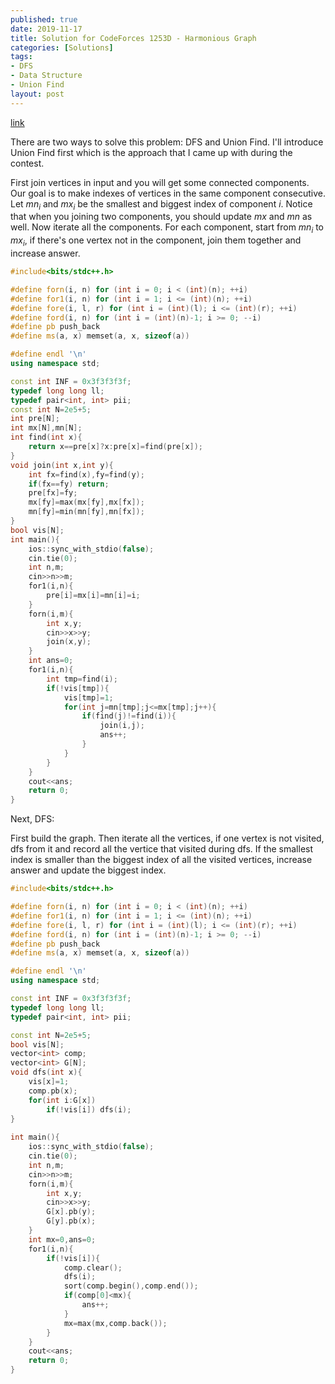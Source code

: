 ```yaml
---
published: true
date: 2019-11-17
title: Solution for CodeForces 1253D - Harmonious Graph
categories: [Solutions]
tags: 
- DFS
- Data Structure
- Union Find
layout: post
---
```

<!--more-->
[link](https://codeforces.com/contest/1253/problem/D)

There are two ways to solve this problem: DFS and Union Find. I'll introduce Union Find first which is the approach that I came up with during the contest.

First join vertices in input and you will get some connected components. Our goal is to make indexes of vertices in the same component consecutive. Let $mn_i$ and $mx_i$ be the smallest and biggest index of component $i$. Notice that when you joining two components, you should update $mx$ and $mn$ as well. Now iterate all the components. For each component, start from $mn_i$ to $mx_i$, if there's one vertex not in the component, join them together and increase answer.

```cpp
#include<bits/stdc++.h>

#define forn(i, n) for (int i = 0; i < (int)(n); ++i)
#define for1(i, n) for (int i = 1; i <= (int)(n); ++i)
#define fore(i, l, r) for (int i = (int)(l); i <= (int)(r); ++i)
#define ford(i, n) for (int i = (int)(n)-1; i >= 0; --i)
#define pb push_back
#define ms(a, x) memset(a, x, sizeof(a))

#define endl '\n'
using namespace std;

const int INF = 0x3f3f3f3f;
typedef long long ll;
typedef pair<int, int> pii;
const int N=2e5+5;
int pre[N];
int mx[N],mn[N];
int find(int x){
	return x==pre[x]?x:pre[x]=find(pre[x]);
}
void join(int x,int y){
	int fx=find(x),fy=find(y);
	if(fx==fy) return;
	pre[fx]=fy;
	mx[fy]=max(mx[fy],mx[fx]);
	mn[fy]=min(mn[fy],mn[fx]);
}
bool vis[N];
int main(){
    ios::sync_with_stdio(false);
    cin.tie(0);
	int n,m;
	cin>>n>>m;
	for1(i,n){
		pre[i]=mx[i]=mn[i]=i;
	}
	forn(i,m){
		int x,y;
		cin>>x>>y;
		join(x,y);
	}
	int ans=0;
	for1(i,n){
		int tmp=find(i);
		if(!vis[tmp]){
			vis[tmp]=1;
			for(int j=mn[tmp];j<=mx[tmp];j++){
				if(find(j)!=find(i)){
					join(i,j);
					ans++;
				}
			}
		}
	}
	cout<<ans;
    return 0;
}
```

Next, DFS:

First build the graph. Then iterate all the vertices, if one vertex is not visited, dfs from it and record all the vertice that visited during dfs. If the smallest index is smaller than the biggest index of all the visited vertices, increase answer and update the biggest index.

```cpp
#include<bits/stdc++.h>

#define forn(i, n) for (int i = 0; i < (int)(n); ++i)
#define for1(i, n) for (int i = 1; i <= (int)(n); ++i)
#define fore(i, l, r) for (int i = (int)(l); i <= (int)(r); ++i)
#define ford(i, n) for (int i = (int)(n)-1; i >= 0; --i)
#define pb push_back
#define ms(a, x) memset(a, x, sizeof(a))

#define endl '\n'
using namespace std;

const int INF = 0x3f3f3f3f;
typedef long long ll;
typedef pair<int, int> pii;

const int N=2e5+5;
bool vis[N];
vector<int> comp;
vector<int> G[N];
void dfs(int x){
	vis[x]=1;
	comp.pb(x);
	for(int i:G[x])
		if(!vis[i]) dfs(i);
}
	
int main(){
    ios::sync_with_stdio(false);
    cin.tie(0);
	int n,m;
	cin>>n>>m;
	forn(i,m){
		int x,y;
		cin>>x>>y;
		G[x].pb(y);
		G[y].pb(x);
	}
	int mx=0,ans=0;
	for1(i,n){
		if(!vis[i]){
			comp.clear();
			dfs(i);
			sort(comp.begin(),comp.end());
			if(comp[0]<mx){
				ans++;
			}
			mx=max(mx,comp.back());
		}
	}
	cout<<ans;
    return 0;
}
```
